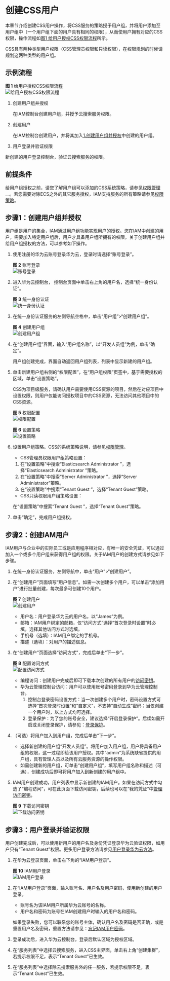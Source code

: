 # 创建CSS用户<a name="css_01_0072"></a>

本章节介绍创建CSS用户操作，将CSS服务的策略授予用户组，并将用户添加至用户组中（一个用户组下面的用户具有相同的权限），从而使用户拥有对应的CSS权限，操作流程如[图1 给用户授权CSS权限流程](#fig16576191963914)所示。

CSS具有两种类型用户权限（CSS管理员权限和只读权限），在权限规划的时候请规划这两种类型的用户组。

## 示例流程<a name="section85262192392"></a>

**图 1**  给用户授权CSS权限流程<a name="fig16576191963914"></a>  
![](figures/给用户授权CSS权限流程.jpg "给用户授权CSS权限流程")

1.  <a name="li1157731913917"></a>创建用户组并授权

    在IAM控制台创建用户组，并授予云搜索服务权限。

2.  创建用户

    在IAM控制台创建用户，并将其加入[1.创建用户组并授权](#li1157731913917)中创建的用户组。

3.  用户登录并验证权限

新创建的用户登录控制台，验证云搜索服务的权限。

## 前提条件<a name="section17110143884619"></a>

给用户组授权之前，请您了解用户组可以添加的CSS系统策略，请参见[权限管理](https://support.huaweicloud.com/productdesc-css/css_04_0014.html)__。若您需要对除ECS之外的其它服务授权，IAM支持服务的所有策略请参见[权限策略](https://support.huaweicloud.com/usermanual-permissions/zh-cn_topic_0063498930.html)。

## 步骤1：创建用户组并授权<a name="section6410511205416"></a>

用户组是用户的集合，IAM通过用户组功能实现用户的授权。您在IAM中创建的用户，需要加入特定用户组后，用户才具备用户组所拥有的权限。关于创建用户组并给用户组授权的方法，可以参考如下操作。

1.  使用注册的华为云账号登录华为云，登录时请选择“账号登录”。

    **图 2**  账号登录<a name="fig14675356576"></a>  
    ![](figures/账号登录.png "账号登录")

2.  进入华为云控制台， 控制台页面中单击右上角的用户名，选择“统一身份认证”。

    **图 3**  统一身份认证<a name="fig1058274125814"></a>  
    ![](figures/统一身份认证.png "统一身份认证")

3.  在统一身份认证服务的左侧导航空格中，单击“用户组”\>“创建用户组”。

    **图 4**  创建用户组<a name="fig16503124712595"></a>  
    ![](figures/创建用户组.png "创建用户组")

4.  在“创建用户组”界面，输入“用户组名称”，以“开发人员组”为例，单击“确定”。

    用户组创建完成，界面自动返回用户组列表，列表中显示新建的用户组。

5.  单击新建用户组右侧的“权限配置”，在“用户组权限”页签中，基于需要授权的区域，单击“设置策略”。

    CSS为项目级服务，请确认用户需要使用CSS资源的项目，然后在对应项目中设置权限，则用户仅能访问授权项目中的CSS资源，无法访问其他项目中的CSS资源。

    **图 5**  权限配置<a name="fig1788183825818"></a>  
    ![](figures/权限配置.png "权限配置")

    **图 6**  设置策略<a name="fig511522602716"></a>  
    ![](figures/设置策略.png "设置策略")

6.  设置用户组策略。CSS的系统策略说明，请参见[权限管理](https://support.huaweicloud.com/productdesc-css/css_04_0014.html)。

    -   CSS管理员权限用户组策略设置：

    1.  在“设置策略”中搜索“Elasticsearch Administrator ”，选择“Elasticsearch Administrator ”策略。
    2.  在“设置策略”中搜索“Server Administrator ”，选择“Server Administrator”策略。
    3.  在“设置策略”中搜索“Tenant Guest ”，选择“Tenant Guest”策略。

    -   CSS只读权限用户组策略设置：

    在“设置策略”中搜索“Tenant Guest ”，选择“Tenant Guest”策略。

7.  单击“确定”，完成用户组授权。

## 步骤2：创建IAM用户<a name="section84487112548"></a>

IAM用户与企业中的实际员工或是应用程序相对应，有唯一的安全凭证，可以通过加入一个或多个用户组来获得用户组的权限。关于IAM用户的创建方式请参见如下步骤。

1.  在统一身份认证服务，左侧导航中，单击“用户”\>“创建用户”。
2.  在“创建用户”页面填写“用户信息”。如需一次创建多个用户，可以单击“添加用户”进行批量创建，每次最多可创建10个用户。

    **图 7**  创建用户<a name="fig186834915279"></a>  
    ![](figures/创建用户.png "创建用户")

    -   用户名：用户登录华为云的用户名，以“James”为例。
    -   邮箱：IAM用户绑定的邮箱，仅“访问方式”选择“首次登录时设置”时必填，选择其他访问方式时选填。
    -   手机号（选填）：IAM用户绑定的手机号。
    -   描述（选填）：对用户的描述信息。

3.  在“创建用户”页面选择“访问方式”，完成后单击“下一步”。

    **图 8**  配置访问方式<a name="fig175894212819"></a>  
    ![](figures/配置访问方式.png "配置访问方式")

    -   编程访问：创建用户完成后即可下载本次创建的所有用户的[访问密钥](https://support.huaweicloud.com/usermanual-ca/zh-cn_topic_0046606340.html)。
    -   华为云管理控制台访问：用户可以使用账号密码登录到华为云管理控制台。
        1.  控制台登录密码设置方式：当一次创建多个用户时，密码设置方式可选择“首次登录时设置”和“自定义”，不支持“自动生成”密码；当仅创建一个用户时，以上方式均可选择。
        2.  登录保护：为了您的账号安全，建议选择“开启登录保护”。后续如需开启或关闭登录保护，请参见：[登录保护](https://support.huaweicloud.com/usermanual-iam/zh-cn_topic_0079477316.html)。

4.  （可选）将用户加入到用户组，完成后单击“下一步”。
    -   选择新创建的用户组“开发人员组”。将用户加入用户组，用户将具备用户组的权限，这一过程即给该用户授权。其中“admin”为系统缺省提供的用户组，具有管理人员以及所有云服务资源的操作权限。
    -   如需创建新的用户组，可单击“创建用户组”，填写用户组名称和描述（可选），创建成功后即可将用户加入到新创建的用户组中。

5.  IAM用户创建成功，用户列表中显示新创建的IAM用户。如果在访问方式中勾选了“编程访问”，可在此页面下载访问密钥，后续也可以在“我的凭证”中[管理访问密钥](https://support.huaweicloud.com/usermanual-ca/zh-cn_topic_0046606340.html)。

    **图 9**  下载访问密钥<a name="fig147141513305"></a>  
    ![](figures/下载访问密钥.png "下载访问密钥")


## 步骤3：用户登录并验证权限<a name="section94901211175419"></a>

用户创建完成后，可以使用新用户的用户名及身份凭证登录华为云验证权限，如用户只有“Tenant Guest”权限。更多用户登录方法请参见[用户登录华为云方法](https://support.huaweicloud.com/qs-iam/iam_01_0031.html#section2)。

1.  在华为云登录页面，单击右下角的“IAM用户登录”。

    **图 10**  IAM用户登录<a name="fig1556164664413"></a>  
    ![](figures/IAM用户登录.png "IAM用户登录")

2.  在“IAM用户登录”页面，输入账号名、用户名及用户密码，使用新创建的用户登录。

    -   账号名为该IAM用户所属华为云账号的名称。
    -   用户名和密码为账号在IAM创建用户时输入的用户名和密码。

    如果登录失败，您可以联系您的账号主体，确认用户名及密码是否正确，或是重置用户名及密码，重置方法请参见：[忘记IAM用户密码](https://support.huaweicloud.com/iam_faq/iam_01_0314.html#section1)。

3.  登录成功后，进入华为云控制台，登录后默认区域为授权区域。
4.  在“服务列表”中选择云搜索服务，进入CSS主界面，单击右上角“创建集群”，若提示权限不足，表示“Tenant Guest”已生效。
5.  在“服务列表”中选择除云搜索服务外的任一服务，若提示权限不足，表示“Tenant Guest”已生效。

